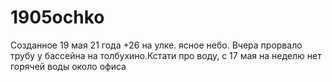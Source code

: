 # 1905ochko
Созданное 19 мая 21 года
+26 на улке. ясное небо. Вчера прорвало трубу у бассейна на толбухино.Кстати про воду, с 17 мая на неделю нет горячей воды около офиса
